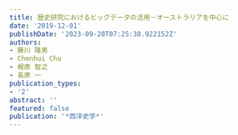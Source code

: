 ```yaml
---
title: 歴史研究におけるビッグデータの活用－オーストラリアを中心に
date: '2019-12-01'
publishDate: '2023-09-20T07:25:38.922152Z'
authors:
- 藤川 隆男
- Chenhui Chu
- 梶原 智之
- 長原 一
publication_types:
- '2'
abstract: ''
featured: false
publication: '*西洋史学*'
---
```


